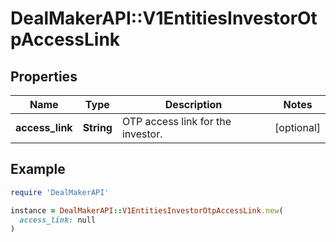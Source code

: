 # DealMakerAPI::V1EntitiesInvestorOtpAccessLink

## Properties

| Name | Type | Description | Notes |
| ---- | ---- | ----------- | ----- |
| **access_link** | **String** | OTP access link for the investor. | [optional] |

## Example

```ruby
require 'DealMakerAPI'

instance = DealMakerAPI::V1EntitiesInvestorOtpAccessLink.new(
  access_link: null
)
```

